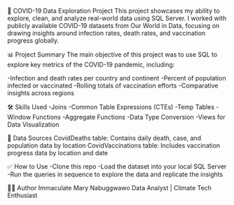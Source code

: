 🦠 COVID-19 Data Exploration Project
This project showcases my ability to explore, clean, and analyze real-world data using SQL Server. I worked with publicly available COVID-19 datasets from Our World in Data, focusing on drawing insights around infection rates, death rates, and vaccination progress globally.

📊 Project Summary
The main objective of this project was to use SQL to explore key metrics of the COVID-19 pandemic, including:

-Infection and death rates per country and continent
-Percent of population infected or vaccinated
-Rolling totals of vaccination efforts
-Comparative insights across regions

🛠 Skills Used
-Joins
-Common Table Expressions (CTEs)
-Temp Tables
-Window Functions
-Aggregate Functions
-Data Type Conversion
-Views for Data Visualization

📁 Data Sources
CovidDeaths table: Contains daily death, case, and population data by location
CovidVaccinations table: Includes vaccination progress data by location and date

✅ How to Use
-Clone this repo
-Load the dataset into your local SQL Server
-Run the queries in sequence to explore the data and replicate the insights

👩‍💻 Author
Immaculate Mary Nabuggwawo
Data Analyst | Climate Tech Enthusiast 
